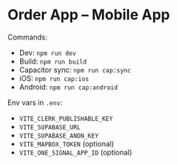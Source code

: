 # Order App – Mobile App

Commands:
- Dev: `npm run dev`
- Build: `npm run build`
- Capacitor sync: `npm run cap:sync`
- iOS: `npm run cap:ios`
- Android: `npm run cap:android`

Env vars in `.env`:
- `VITE_CLERK_PUBLISHABLE_KEY`
- `VITE_SUPABASE_URL`
- `VITE_SUPABASE_ANON_KEY`
- `VITE_MAPBOX_TOKEN` (optional)
- `VITE_ONE_SIGNAL_APP_ID` (optional)
